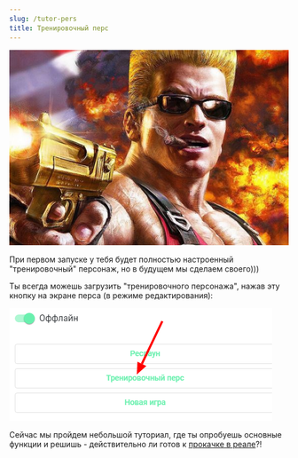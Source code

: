 ```yaml
---
slug: /tutor-pers
title: Тренировочный перс
---
```


![035](../../static/img/тренировочный_перс)

При первом запуске у тебя будет полностью настроенный "тренировочный" персонаж, но в будущем мы сделаем своего)))

Ты всегда можешь загрузить "тренировочного персонажа", нажав эту кнопку на экране перса (в режиме редактирования):

![](../../static/img/загрузка_тренировочного_перса)

Сейчас мы пройдем небольшой туториал, где ты опробуешь основные функции и решишь - действительно ли готов к [прокачке в реале](http://nerdistway.blogspot.com/2013/08/blog-post_5490.html)?!
